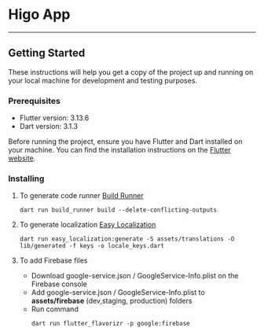 # Higo App
-------------
## Getting Started

These instructions will help you get a copy of the project up and running on your local machine for development and testing purposes.

### Prerequisites
- Flutter version: 3.13.6
- Dart version: 3.1.3
  
Before running the project, ensure you have Flutter and Dart installed on your machine. You can find the installation instructions on the [Flutter website](https://flutter.dev/docs/get-started/install).
   
### Installing
1. To generate code runner
   [Build Runner](https://pub.dev/packages/build_runner) 
   ```
   dart run build_runner build --delete-conflicting-outputs
   ```

2. To generate localization
   [Easy Localization](https://pub.dev/packages/easy_localization) 
   ```
   dart run easy_localization:generate -S assets/translations -O lib/generated -f keys -o locale_keys.dart
   ```

3. To add Firebase files
   - Download google-service.json / GoogleService-Info.plist on the Firebase console
   - Add google-service.json / GoogleService-Info.plist to **assets/firebase** (dev,staging, production) folders
   - Run command 
      ```
      dart run flutter_flavorizr -p google:firebase
      ```
